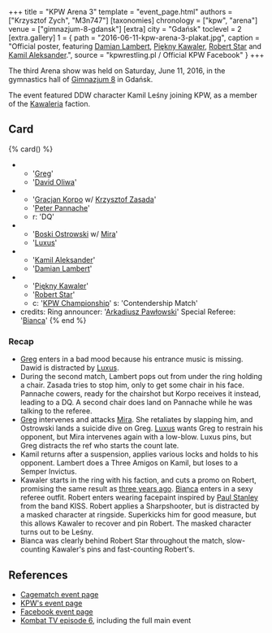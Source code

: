 +++
title = "KPW Arena 3"
template = "event_page.html"
authors = ["Krzysztof Zych", "M3n747"]
[taxonomies]
chronology = ["kpw", "arena"]
venue = ["gimnazjum-8-gdansk"]
[extra]
city = "Gdańsk"
toclevel = 2
[extra.gallery]
1 = { path = "2016-06-11-kpw-arena-3-plakat.jpg", caption = "Official poster, featuring [Damian Lambert](@/w/damien-rothschild.md), [Piękny Kawaler](@/w/piekny-kawaler.md), [Robert Star](@/w/robert-star.md) and [Kamil Aleksander](@/w/kamil-aleksander.md).", source = "kpwrestling.pl / Official KPW Facebook" }
+++

The third Arena show was held on Saturday, June 11, 2016, in the gymnastics hall of [Gimnazjum 8](@/v/gimnazjum-8-gdansk.md) in Gdańsk.

The event featured DDW character Kamil Leśny joining KPW, as a member of the [Kawaleria](@/tt/kawaleria.md) faction.

## Card

{% card() %}
- - '[Greg](@/w/greg.md)'
  - '[David Oliwa](@/w/david-oliwa.md)'
- - '[Gracjan Korpo](@/w/gracjan-korpo.md) w/ [Krzysztof Zasada](@/w/krzysztof-zasada.md)'
  - '[Peter Pannache](@/w/peter-pannache.md)'
  - r: 'DQ'
- - '[Boski Ostrowski](@/w/ostrowski.md) w/ [Mira](@/w/mira.md)'
  - '[Luxus](@/w/luxus.md)'
- - '[Kamil Aleksander](@/w/kamil-aleksander.md)'
  - '[Damian Lambert](@/w/damien-rothschild.md)'
- - '[Piękny Kawaler](@/w/piekny-kawaler.md)'
  - '[Robert Star](@/w/robert-star.md)'
  - c: '[KPW Championship](@/c/kpw-championship.md)'
    s: 'Contendership Match'
- credits:
    Ring announcer: '[Arkadiusz Pawłowski](@/w/pan-pawlowski.md)'
    Special Referee: '[Bianca](@/w/bianca.md)'
{% end %}

### Recap

- [Greg](@/w/greg.md) enters in a bad mood because his entrance music is missing. Dawid is distracted by [Luxus](@/w/luxus.md).
- During the second match, Lambert pops out from under the ring holding a chair. Zasada tries to stop him, only to get some chair in his face. Pannache cowers, ready for the chairshot but Korpo receives it instead, leading to a DQ. A second chair does land on Pannache while he was talking to the referee.
- [Greg](@/w/greg.md) intervenes and attacks [Mira](@/w/mira.md). She retaliates by slapping him, and Ostrowski lands a suicide dive on Greg. [Luxus](@/w/luxus.md) wants Greg to restrain his opponent, but Mira intervenes again with a low-blow. Luxus pins, but Greg distracts the ref who starts the count late.
- Kamil returns after a suspension, applies various locks and holds to his opponent. Lambert does a Three Amigos on Kamil, but loses to a Semper Invictus.
- Kawaler starts in the ring with his faction, and cuts a promo on Robert, promising the same result as [three years ago](@/e/ddw/2013-10-25-ddw-9.md). [Bianca](@/w/bianca.md) enters in a sexy referee outfit. Robert enters wearing facepaint inspired by [Paul Stanley][pawel-stanislaw] from the band KISS. Robert applies a Sharpshooter, but is distracted by a masked character at ringside. Superkicks him for good measure, but this allows Kawaler to recover and pin Robert. The masked character turns out to be Leśny.
- Bianca was clearly behind Robert Star throughout the match, slow-counting Kawaler's pins and fast-counting Robert's.

## References

* [Cagematch event page](https://www.cagematch.net/?id=1&nr=156336)
* [KPW's event page](https://kpwrestling.pl/events/kpw-arena-3/)
* [Facebook event page](https://www.facebook.com/events/499428670246486/)
* [Kombat TV episode 6](https://www.youtube.com/watch?v=O7XY40ay8os), including the full main event

[pawel-stanislaw]: https://en.wikipedia.org/wiki/Paul_Stanley
